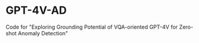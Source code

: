 # GPT-4V-AD
Code for "Exploring Grounding Potential of VQA-oriented GPT-4V for Zero-shot Anomaly Detection"
